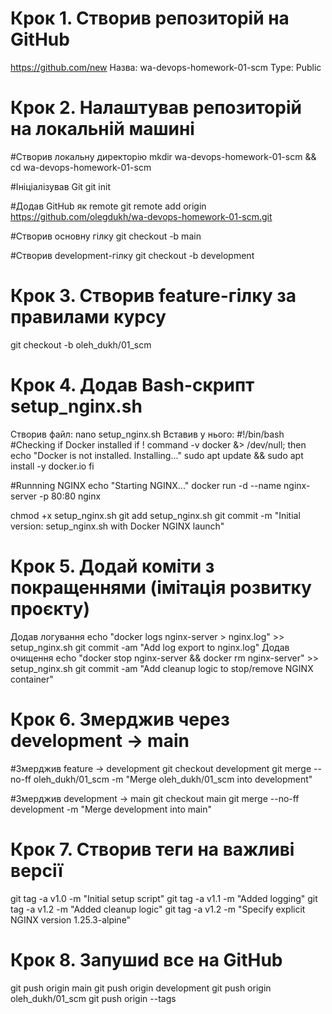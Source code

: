 # Крок 1. Створив репозиторій на GitHub
https://github.com/new
Назва: wa-devops-homework-01-scm
Type: Public

# Крок 2. Налаштував репозиторій на локальній машині
#Створив локальну директорію
mkdir wa-devops-homework-01-scm && cd wa-devops-homework-01-scm

#Ініціалізував Git
git init

#Додав GitHub як remote
git remote add origin https://github.com/olegdukh/wa-devops-homework-01-scm.git

#Створив основну гілку
git checkout -b main

#Створив development-гілку
git checkout -b development

# Крок 3. Створив feature-гілку за правилами курсу
git checkout -b oleh_dukh/01_scm

# Крок 4. Додав Bash-скрипт setup_nginx.sh
Створив файл:
nano setup_nginx.sh
Вставив у нього:
#!/bin/bash
#Checking if Docker installed
if ! command -v docker &> /dev/null; then
    echo "Docker is not installed. Installing..."
    sudo apt update && sudo apt install -y docker.io
fi

#Runnning NGINX
echo "Starting NGINX..."
docker run -d --name nginx-server -p 80:80 nginx

chmod +x setup_nginx.sh
git add setup_nginx.sh
git commit -m "Initial version: setup_nginx.sh with Docker NGINX launch"

# Крок 5. Додай коміти з покращеннями (імітація розвитку проєкту)
Додав логування
echo "docker logs nginx-server > nginx.log" >> setup_nginx.sh
git commit -am "Add log export to nginx.log"
Додав очищення
echo "docker stop nginx-server && docker rm nginx-server" >> setup_nginx.sh
git commit -am "Add cleanup logic to stop/remove NGINX container"

# Крок 6. Змерджив через development → main
#Змерджив feature → development
git checkout development
git merge --no-ff oleh_dukh/01_scm -m "Merge oleh_dukh/01_scm into development"

#Змерджив development → main
git checkout main
git merge --no-ff development -m "Merge development into main"

# Крок 7. Створив теги на важливі версії
git tag -a v1.0 -m "Initial setup script"
git tag -a v1.1 -m "Added logging"
git tag -a v1.2 -m "Added cleanup logic"
git tag -a v1.2 -m "Specify explicit NGINX version 1.25.3-alpine"

# Крок 8. Запушиd все на GitHub
git push origin main
git push origin development
git push origin oleh_dukh/01_scm
git push origin --tags
